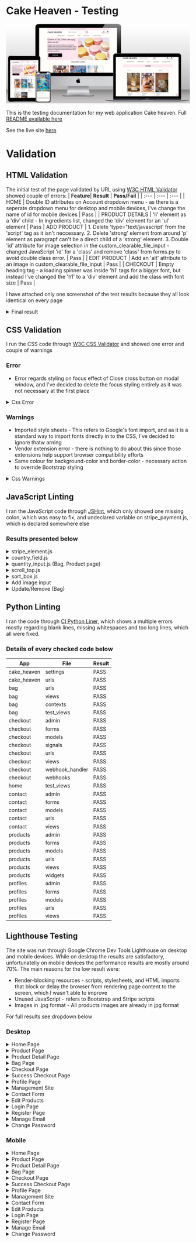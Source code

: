 # Cake Heaven - Testing

![MockUp](media/docs/mockup.png)

This is the testing documentation for my web application Cake heaven. Full [README available here](/README.md)

See the live site [here](https://cake-heaven-8414245a4be7.herokuapp.com/)

# Validation 
## HTML Validation
The initial test of the page validated by URL using [W3C HTML Validator](https://validator.w3.org/#validate_by_uri) showed couple of errors:
| **Feature**| **Result** | **Pass/Fail** |
| :--- | :--- | :--- |
| HOME | Double ID attributes on Account dropdown menu - as there is a seperate dropdown menu for desktop and mobile devices, I've change the name of id for mobile devices  | Pass |
| PRODUCT DETAILS | 'li' element as a 'div' child - In ingredients list, changed the 'div' element for an 'ul' element | Pass
| ADD PRODUCT | 1. Delete 'type="text/javascript' from the 'script' tag as it isn't neccessary. 2. Delete 'strong' element from around 'p' element as paragrapf can't be a direct child of a 'strong' element. 3. Double 'id' attribute for image selection in the custom_clearable_file_input - changed JavaScript 'id' for a 'class' and remove 'class' from forms.py to avoid double class error.  | Pass |
| EDIT PRODUCT | Add an 'alt' attribute to an image in custom_clearable_file_input | Pass |
| CHECKOUT | Empty heading tag - a loading spinner was inside 'h1' tags for a bigger font, but instead I've changed the 'h1' to a 'div' element and add the class with font size | Pass |

I have attached only one screenshot of the test results because they all look identical on every page

<details><summary>Final result</summary>
<img src="media/docs/htmlval.png">
</details>

## CSS Validation
I run the CSS code through [W3C CSS Validator](https://jigsaw.w3.org/css-validator/#validate_by_input) and showed one error and couple of warnings

### Error

* Error regards styling on focus effect of Close cross button on modal window, and I've decided to delete the focus styling entirely as it was not necessary at the first place

<details><summary>Css Error</summary>
<img src="media/docs/csserror.png">
</details>

### Warnings

* Imported style sheets - This refers to Google's font import, and aa it is a standard way to import fonts directly in to the CSS, I've decided to ignore thatw arning
* Vendor extension error - there is nothing to do about this since those extensions help support browser compatibility efforts 
* Same colour for background-color and border-color - necessary action to override Bootstrap styling

<details><summary>Css Warnings</summary>
<img src="media/docs/csswarning.png">
</details>

## JavaScript Linting
I ran the JavaScript code through [JSHint](https://jshint.com/), which only showed one missing colon, which was easy to fix, and undeclared variable on stripe_payment.js, which is declared somewhere else

### Results presented below

<details><summary>stripe_element.js</summary>
<img src="media/docs/stripejs.png">
</details>
<details><summary>country_field.js</summary>
<img src="media/docs/countryfield.png">
</details>
<details><summary>quantity_input.js (Bag, Product page)</summary>
<img src="media/docs/quantityjs.png">
</details>
<details><summary>scroll_top.js</summary>
<img src="media/docs/scrolltopjs.png">
</details>
<details><summary>sort_box.js</summary>
<img src="media/docs/sortbox.png">
</details>
<details><summary>Add image input</summary>
<img src="media/docs/addimage.png">
</details>
<details><summary>Update/Remove (Bag)</summary>
<img src="media/docs/updaterem.png">
</details>

## Python Linting
I ran the code through [CI Python Liner](https://pep8ci.herokuapp.com/), which shows a multiple errors mostly regarding blank lines, missing whitespaces and too long lines, which all were fixed.

### Details of every checked code below

| **App** | **File** | **Result** |
|---|---|---|
| cake_heaven | settings | PASS |
| cake_heaven | urls | PASS |
| bag | urls | PASS |
| bag | views | PASS |
| bag | contexts |  PASS |
| bag | test_views |  PASS |
| checkout | admin |  PASS |
| checkout | forms |  PASS |
| checkout | models | PASS |
| checkout | signals |  PASS |
| checkout | urls |  PASS |
| checkout | views |  PASS |
| checkout | webhook_handler |  PASS |
| checkout | webhooks |  PASS |
| home | test_views | PASS |
| contact | admin |  PASS |
| contact | forms |  PASS |
| contact | models |  PASS |
| contact | urls |  PASS |
| contact | views |  PASS |
| products | admin |  PASS |
| products | forms | PASS |
| products | models |  PASS |
| products | urls |  PASS |
| products | views |  PASS |
| products | widgets |  PASS |
| profiles | admin |  PASS |
| profiles | forms |  PASS |
| profiles | models |  PASS |
| profiles | urls |  PASS |
| profiles | views |  PASS |

## Lighthouse Testing
The site was run through Google Chrome Dev Tools Lighthouse on desktop and mobile devices. While on desktop the results are satisfactory, unfortunatelly on mobile devices the performance results are mostly around 70%. The main reasons for the low result were:
* Render-blocking resources - scripts, stylesheets, and HTML imports that block or delay the browser from rendering page content to the screen, which I wasn't able to improve
* Unused JavaScript - refers to Bootstrap and Stripe scripts
* Images in .jpg format - All products images are already in jpg format

For full results see dropdown below

### Desktop

<details><summary>Home Page</summary>
<img src="media/docs/homedes.png">
</details>
<details><summary>Product Page</summary>
<img src="media/docs/proddes.png">
</details>
<details><summary>Product Detail Page</summary>
<img src="media/docs/detaildes.png">
</details>
<details><summary>Bag Page</summary>
<img src="media/docs/bagdes.png">
</details>
<details><summary>Checkout Page</summary>
<img src="media/docs/checkoutdes.png">
</details>
<details><summary>Success Checkout Page</summary>
<img src="media/docs/succesdes.png">
</details>
<details><summary>Profile Page</summary>
<img src="media/docs/profilesdes.png">
</details>
<details><summary>Management Site</summary>
<img src="media/docs/managemdes.png">
</details>
<details><summary>Contact Form</summary>
<img src="media/docs/contactdes.png">
</details>
<details><summary>Edit Products</summary>
<img src="media/docs/editdes.png">
</details>
<details><summary>Login Page</summary>
<img src="media/docs/logindes.png">
</details>
<details><summary>Register Page</summary>
<img src="media/docs/registerdes.png">
</details>
<details><summary>Manage Email</summary>
<img src="media/docs/managedes".png>
</details>
<details><summary>Change Password</summary>
<img src="media/docs/changepassdes.png">
</details>


### Mobile

<details><summary>Home Page</summary>
<img src="media/docs/homemob.png">
</details>
<details><summary>Product Page</summary>
<img src="media/docs/prodmob.png">
</details>
<details><summary>Product Detail Page</summary>
<img src="media/docs/detailmob.png">
</details>
<details><summary>Bag Page</summary>
<img src="media/docs/bagmob.png">
</details>
<details><summary>Checkout Page</summary>
<img src="media/docs/checkoutmob.png">
</details>
<details><summary>Success Checkout Page</summary>
<img src="media/docs/successmob.png">
</details>
<details><summary>Profile Page</summary>
<img src="media/docs/profilesmob.png">
</details>
<details><summary>Management Site</summary>
<img src="media/docs/managemob.png">
</details>
<details><summary>Contact Form</summary>
<img src="media/docs/contactmob.png">
</details>
<details><summary>Edit Products</summary>
<img src="media/docs/editmob.png">
</details>
<details><summary>Login Page</summary>
<img src="media/docs/loginmob.png">
</details>
<details><summary>Register Page</summary>
<img src="media/docs/registermob.png">
</details>
<details><summary>Manage Email</summary>
<img src="media/docs/manageemailmob.png">
</details>
<details><summary>Change Password</summary>
<img src="media/docs/changepassmob.png">
</details>